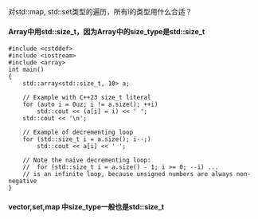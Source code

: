 对std::map, std::set类型的遍历，所有i的类型用什么合适？

#### Array中用std::size_t，因为Array中的size_type是std::size_t
```
#include <cstddef>
#include <iostream>
#include <array>
int main()
{
    std::array<std::size_t, 10> a;
 
    // Example with C++23 size_t literal
    for (auto i = 0uz; i != a.size(); ++i)
        std::cout << (a[i] = i) << ' ';
    std::cout << '\n';
 
    // Example of decrementing loop
    for (std::size_t i = a.size(); i--;)
        std::cout << a[i] << ' ';
 
    // Note the naive decrementing loop:
    //  for (std::size_t i = a.size() - 1; i >= 0; --i) ...
    // is an infinite loop, because unsigned numbers are always non-negative
}
```

#### vector,set,map 中size_type一般也是std::size_t
